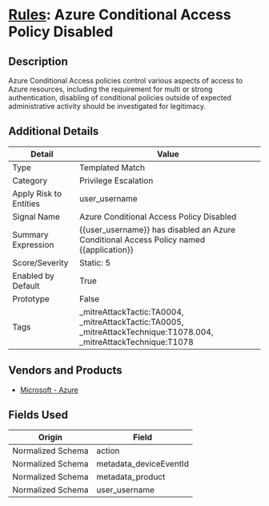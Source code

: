 # [Rules](README.md): Azure Conditional Access Policy Disabled

## Description
Azure Conditional Access policies control various aspects of access to Azure resources, including the requirement for multi or strong authentication, disabling of conditional policies outside of expected administrative activity should be investigated for legitimacy.

## Additional Details
|Detail|Value|
|----|----|
|Type|Templated Match|
|Category|Privilege Escalation|
|Apply Risk to Entities|user_username|
|Signal Name|Azure Conditional Access Policy Disabled|
|Summary Expression|{{user_username}} has disabled an Azure Conditional Access Policy named {{application}}|
|Score/Severity|Static: 5|
|Enabled by Default|True|
|Prototype|False|
|Tags|_mitreAttackTactic:TA0004, _mitreAttackTactic:TA0005, _mitreAttackTechnique:T1078.004, _mitreAttackTechnique:T1078|
## Vendors and Products
- [Microsoft - Azure](../products/a1225af5-e778-4068-a9a2-47da93d1ff24.md)


## Fields Used

|Origin|Field|
|----|----|
|Normalized Schema|action|
|Normalized Schema|metadata_deviceEventId|
|Normalized Schema|metadata_product|
|Normalized Schema|user_username|


